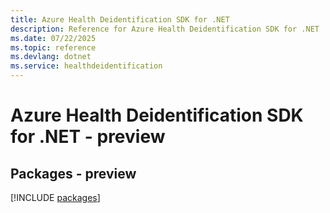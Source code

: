 ```yaml
---
title: Azure Health Deidentification SDK for .NET
description: Reference for Azure Health Deidentification SDK for .NET
ms.date: 07/22/2025
ms.topic: reference
ms.devlang: dotnet
ms.service: healthdeidentification
---
```

# Azure Health Deidentification SDK for .NET - preview
## Packages - preview
[!INCLUDE [packages](health-deidentification-index.md)]